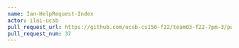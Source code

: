 ```yaml
---
name: Ian-HelpRequest-Index
actor: ilai-ucsb
pull_request_url: https://github.com/ucsb-cs156-f22/team03-f22-7pm-3/pull/37
pull_request_num: 37
---
```


